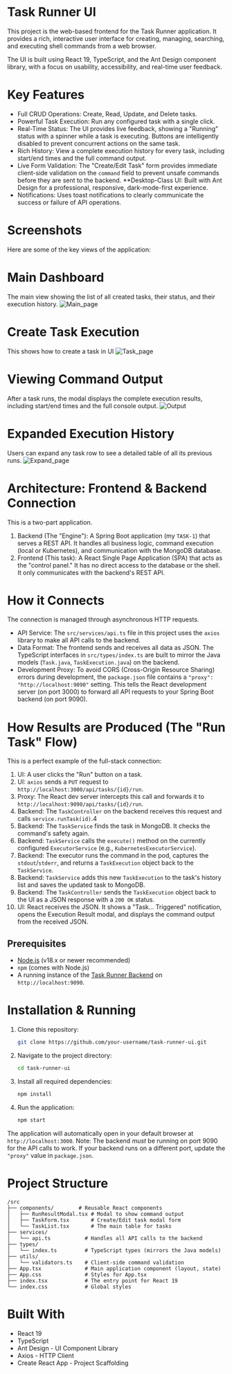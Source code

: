 # Task Runner UI

This project is the web-based frontend for the Task Runner application. It provides a rich, interactive user interface for creating, managing, searching, and executing shell commands from a web browser.

The UI is built using React 19, TypeScript, and the Ant Design component library, with a focus on usability, accessibility, and real-time user feedback.

# Key Features

- Full CRUD Operations: Create, Read, Update, and Delete tasks.
- Powerful Task Execution: Run any configured task with a single click.
- Real-Time Status: The UI provides live feedback, showing a "Running" status with a spinner while a task is executing. Buttons are intelligently disabled to prevent concurrent actions on the same task.
- Rich History: View a complete execution history for every task, including start/end times and the full command output.
- Live Form Validation: The "Create/Edit Task" form provides immediate client-side validation on the `command` field to prevent unsafe commands before they are sent to the backend.
  \*\*Desktop-Class UI: Built with Ant Design for a professional, responsive, dark-mode-first experience.
- Notifications: Uses toast notifications to clearly communicate the success or failure of API operations.

# Screenshots
Here are some of the key views of the application:

# Main Dashboard
The main view showing the list of all created tasks, their status, and their execution history.
![Main_page](main.png)

# Create  Task Execution
This shows how to create a task in UI
![Task_page](task.png)

# Viewing Command Output
After a task runs, the modal displays the complete execution results, including start/end times and the full console output.
![Output](op.png)

# Expanded Execution History
Users can expand any task row to see a detailed table of all its previous runs.
![Expand_page](expand.png)

# Architecture: Frontend & Backend Connection
This is a two-part application.
1.  Backend (The "Engine"): A Spring Boot application (my `TASK-1`) that serves a REST API. It handles all business logic, command execution (local or Kubernetes), and communication with the MongoDB database.
2.  Frontend (This task): A React Single Page Application (SPA) that acts as the "control panel." It has no direct access to the database or the shell. It only communicates with the backend's REST API.

# How it Connects
The connection is managed through asynchronous HTTP requests.

- API Service: The `src/services/api.ts` file in this project uses the `axios` library to make all API calls to the backend.
- Data Format: The frontend sends and receives all data as JSON. The TypeScript interfaces in `src/types/index.ts` are built to mirror the Java models (`Task.java`, `TaskExecution.java`) on the backend.
- Development Proxy: To avoid CORS (Cross-Origin Resource Sharing) errors during development, the `package.json` file contains a `"proxy": "http://localhost:9090"` setting. This tells the React development server (on port 3000) to forward all API requests to your Spring Boot backend (on port 9090).

# How Results are Produced (The "Run Task" Flow)
This is a perfect example of the full-stack connection:

1.  UI: A user clicks the "Run" button on a task.
2.  UI: `axios` sends a `PUT` request to `http://localhost:3000/api/tasks/{id}/run`.
3.  Proxy: The React dev server intercepts this call and forwards it to `http://localhost:9090/api/tasks/{id}/run`.
4.  Backend: The `TaskController` on the backend receives this request and calls `service.runTask(id)`.4
5.  Backend: The `TaskService` finds the task in MongoDB. It checks the command's safety again.
6.  Backend: `TaskService` calls the `execute()` method on the currently configured `ExecutorService` (e.g., `KubernetesExecutorService`).
7.  Backend: The executor runs the command in the pod, captures the `stdout`/`stderr`, and returns a `TaskExecution` object back to the `TaskService`.
8.  Backend: `TaskService` adds this new `TaskExecution` to the task's history list and saves the updated task to MongoDB.
9.  Backend: The `TaskController` sends the `TaskExecution` object back to the UI as a JSON response with a `200 OK` status.
10. UI: React receives the JSON. It shows a "Task... Triggered" notification, opens the Execution Result modal, and displays the command output from the received JSON.

## Prerequisites
- [Node.js](https://nodejs.org/) (v18.x or newer recommended)
- `npm` (comes with Node.js)
- A running instance of the [Task Runner Backend](https://www.google.com/search?q=https://github.com/your-username/TASK-1) on `http://localhost:9090`.

# Installation & Running
1.  Clone this repository:

    ```bash
    git clone https://github.com/your-username/task-runner-ui.git
    ```

2.  Navigate to the project directory:

    ```bash
    cd task-runner-ui
    ```

3.  Install all required dependencies:

    ```bash
    npm install
    ```

4.  Run the application:

    ```bash
    npm start
    ```

The application will automatically open in your default browser at `http://localhost:3000`.
Note: The backend _must_ be running on port 9090 for the API calls to work. If your backend runs on a different port, update the `"proxy"` value in `package.json`.

# Project Structure
```
/src
├── components/        # Reusable React components
│   ├── RunResultModal.tsx # Modal to show command output
│   ├── TaskForm.tsx       # Create/Edit task modal form
│   └── TaskList.tsx       # The main table for tasks
├── services/
│   └── api.ts           # Handles all API calls to the backend
├── types/
│   └── index.ts         # TypeScript types (mirrors the Java models)
├── utils/
│   └── validators.ts    # Client-side command validation
├── App.tsx              # Main application component (layout, state)
├── App.css              # Styles for App.tsx
├── index.tsx            # The entry point for React 19
└── index.css            # Global styles
```

# Built With
- React 19
- TypeScript
- Ant Design - UI Component Library
- Axios - HTTP Client
- Create React App - Project Scaffolding
